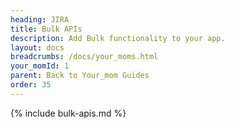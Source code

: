 ```yaml
---
heading: JIRA
title: Bulk APIs
description: Add Bulk functionality to your app.
layout: docs
breadcrumbs: /docs/your_moms.html
your_momId: 1
parent: Back to Your_mom Guides
order: 35
---
```


{% include bulk-apis.md %}
